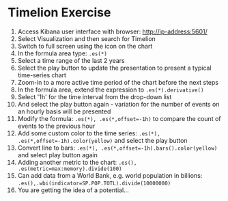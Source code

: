 # Timelion Exercise

1. Access Kibana user interface with browser: [http://ip-address:5601/](http://ip-address:5601/)
2. Select Visualization and then search for Timelion
3. Switch to full screen using the icon on the chart
4. In the formula area type: `.es(*)`
5. Select a time range of the last 2 years
6. Select the play button to update the presentation to present a typical time-series chart
7. Zoom-in to a more active time period of the chart before the next steps
8. In the formula area, extend the expression to `.es(*).derivative()`
9. Select '1h' for the time interval from the drop-down list
10. And select the play button again - variation for the number of events on an hourly basis will be presented
11. Modify the formula: `.es(*), .es(*,offset=-1h)` to compare the count of events to the previous hour 
12. Add some custom color to the time series: `.es(*), .es(*,offset=-1h).color(yellow)` and select the play button
13. Convert line to bars: `.es(*), .es(*,offset=-1h).bars().color(yellow)` and select play button again
14. Adding another metric to the chart: `.es(), .es(metric=max:memory).divide(100)`
15. Can add data from a World Bank, e.g. world population in billions:
     `.es(),.wbi(indicator=SP.POP.TOTL).divide(10000000)`
16. You are getting the idea of a potential...



